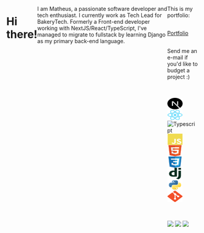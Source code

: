 <div style="display: flex; flex-direction: column; gap: 20px;">
<div style="display: flex">
<h1>Hi there!</h1>
<p>I am Matheus, a passionate software developer and tech enthusiast. I currently work as Tech Lead for BakeryTech. Formerly a Front-end developer working with NextJS/React/TypeScript, I've managed to migrate to fullstack by learning Django as my primary back-end language.</p>
<br>
<div style="display: flex; flex-direction:column; gap:16px;">
<p>This is my portfolio:</p>
    <a href="https://matheusftagdev.vercel.app/">Portfolio</a>

<p>Send me an e-mail if you'd like to budget a project :)</p>
    
<div style="display: inline_block">
  <br>
  
  <img align="center" alt="NextJS" height="30" width="40" src="https://raw.githubusercontent.com/devicons/devicon/6910f0503efdd315c8f9b858234310c06e04d9c0/icons/nextjs/nextjs-plain.svg"/>
  <img align="center" alt="REACT" height="30" width="40" src="https://raw.githubusercontent.com/devicons/devicon/master/icons/react/react-original.svg"/>
  <img align="center" alt="Typescript" height="30" width="40" src="https://cdn.jsdelivr.net/gh/devicons/devicon/icons/typescript/typescript-plain.svg"/>
  <img align="center" alt="Js" height="30" width="40" src="https://raw.githubusercontent.com/devicons/devicon/master/icons/javascript/javascript-plain.svg"/>
  <img align="center" alt="HTML" height="30" width="40" src="https://raw.githubusercontent.com/devicons/devicon/master/icons/html5/html5-original.svg"/>
  <img align="center" alt="CSS" height="30" width="40" src="https://raw.githubusercontent.com/devicons/devicon/master/icons/css3/css3-original.svg"/>
  <img align="center" alt="Django" height="30" width="40" src="https://raw.githubusercontent.com/devicons/devicon/6910f0503efdd315c8f9b858234310c06e04d9c0/icons/django/django-plain.svg"/>
  <img align="center" alt="PYTHON" height="30" width="40" src="https://raw.githubusercontent.com/devicons/devicon/master/icons/python/python-original.svg"/>
  <img align="center" alt="GitHub" height="30" width="40" src="https://raw.githubusercontent.com/devicons/devicon/master/icons/git/git-original.svg"/>
  
</div>
 <br>
 
<div> 
   <a href="https://instagram.com/matheusftag" target="_blank" rel="noopener noreferrer"><img src="https://img.shields.io/badge/-Instagram-%23E4405F?style=for-the-badge&logo=instagram&logoColor=white" target="_blank"></a>
  <a href = "mailto:matheusftaguiar@gmail.com"><img src="https://img.shields.io/badge/-Gmail-%23333?style=for-the-badge&logo=gmail&logoColor=white" target="_blank" rel="noopener noreferrer"></a>
  <a href="https://www.linkedin.com/in/matheusftaguiar" target="_blank" rel="noopener noreferrer"><img src="https://img.shields.io/badge/-LinkedIn-%230077B5?style=for-the-badge&logo=linkedin&logoColor=white" target="_blank"></a> 
 

</div>
</div>
